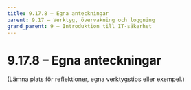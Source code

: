 ```yaml
---
title: 9.17.8 – Egna anteckningar
parent: 9.17 – Verktyg, övervakning och loggning
grand_parent: 9 – Introduktion till IT-säkerhet
---
```

# 9.17.8 – Egna anteckningar

(Lämna plats för reflektioner, egna verktygstips eller exempel.)

